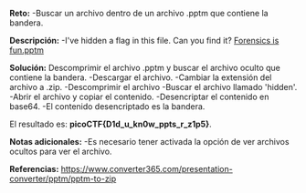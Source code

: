 
**Reto:**
-Buscar un archivo dentro de un archivo .pptm que contiene la bandera.

**Descripción:**
-I've hidden a flag in this file. Can you find it? [Forensics is fun.pptm](https://mercury.picoctf.net/static/3944a59474f9f676942282c50b9c3675/Forensics%20is%20fun.pptm)

**Solución:**
Descomprimir el archivo .pptm y buscar el archivo oculto que contiene la bandera.
-Descargar el archivo.
-Cambiar la extensión del archivo a .zip.
-Descomprimir el archivo
-Buscar el archivo llamado 'hidden'.
-Abrir el archivo y copiar el contenido.
-Desencriptar el contenido en base64.
-El contenido desencriptado es la bandera.

El resultado es: **picoCTF{D1d_u_kn0w_ppts_r_z1p5}**.

**Notas adicionales:**
-Es necesario tener activada la opción de ver archivos ocultos para ver el archivo.

**Referencias:**
https://www.converter365.com/presentation-converter/pptm/pptm-to-zip